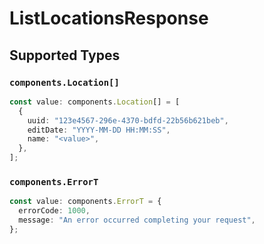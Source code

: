 # ListLocationsResponse


## Supported Types

### `components.Location[]`

```typescript
const value: components.Location[] = [
  {
    uuid: "123e4567-296e-4370-bdfd-22b56b621beb",
    editDate: "YYYY-MM-DD HH:MM:SS",
    name: "<value>",
  },
];
```

### `components.ErrorT`

```typescript
const value: components.ErrorT = {
  errorCode: 1000,
  message: "An error occurred completing your request",
};
```

